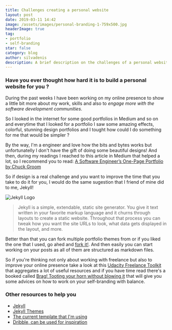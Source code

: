```yaml
---
title: Challenges creating a personal website
layout: post
date: 2019-03-11 14:42
image: /assets/images/personal-branding-1-759x500.jpg
headerImage: true
tag:
- portfolio
- self-branding
star: false
category: blog
author: silvadenis
description: A brief description on the challenges of a personal website
---
```


### Have you ever thought how hard it is to build a personal website for you ?

During the past weeks I have been working on my online presence to show a little bit more about my work, skills and also to *engage more with the software development communities*.

So I looked in the internet for some good portfolios in Medium and so on and everytime that I looked for a portfolio I saw some amazing effects,  colorful, stunning design portfolios and I tought how could I do something for me that would be simpler ?

By the way, I'm a engineer and love how the bits and bytes works but unfortunatelly I don't have the gift of doing some beautiful designs!
And then, during my readings I reached to this article in Medium that helped a lot, so I recommend you to read: [A Software Engineer’s One-Page Portfolio by Chuck Groom](https://medium.com/@cgroom/a-software-engineers-one-page-portfolio-4f85ab8a20d1)

So if design is a real challenge and you want to improve the time that you take to do it for you, I would do the same sugestion that I friend of mine did to me, Jekyll!

![Jekyll Logo](../assets/images/jekyll-logo-light-solid.png)

> Jekyll is a simple, extendable, static site generator. You give it text written in your favorite markup language and it churns through layouts to create a static website. Throughout that process you can tweak how you want the site URLs to look, what data gets displayed in the layout, and more.

Better than that you can fork multiple portfolio themes from  or if you liked the one that I used, go ahed and [fork it!](https://github.com/sergiokopplin/indigo). And then easily you can start working on your posts as all of them are structured as markdown files.

So if you're thinking not only about working with freelance but also to improve your online presence take a look at this [Udacity Freelance Toolkit](https://career-resource-center.udacity.com/udacity-freelance-toolkit) that aggregates a lot of useful resources and if you have time read there's a booked called [Brag! Tooting your horn without blowing it](https://www.amazon.com/Brag-Tooting-Your-without-Blowing-ebook/dp/B001J2UVA2) that will give you some advices on how to work on your self-branding with balance.

### Other resources to help you

* [Jekyll](https://jekyllrb.com/)
* [Jekyll Themes](http://jekyllthemes.org/)
* [The current template that I'm using](https://github.com/sergiokopplin/indigo)
* [Dribble, can be used for inspiration](https://dribbble.com/)
